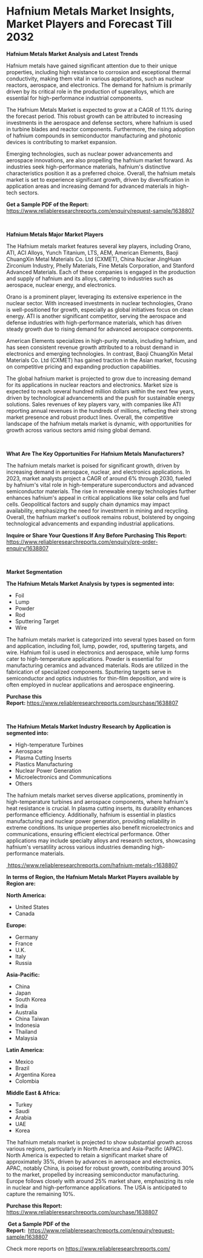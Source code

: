<p><h1>Hafnium Metals Market Insights, Market Players and Forecast Till 2032</h1></p><p><strong>Hafnium Metals Market Analysis and Latest Trends</strong></p>
<p><p>Hafnium metals have gained significant attention due to their unique properties, including high resistance to corrosion and exceptional thermal conductivity, making them vital in various applications, such as nuclear reactors, aerospace, and electronics. The demand for hafnium is primarily driven by its critical role in the production of superalloys, which are essential for high-performance industrial components.</p><p>The Hafnium Metals Market is expected to grow at a CAGR of 11.1% during the forecast period. This robust growth can be attributed to increasing investments in the aerospace and defense sectors, where hafnium is used in turbine blades and reactor components. Furthermore, the rising adoption of hafnium compounds in semiconductor manufacturing and photonic devices is contributing to market expansion.</p><p>Emerging technologies, such as nuclear power advancements and aerospace innovations, are also propelling the hafnium market forward. As industries seek high-performance materials, hafnium's distinctive characteristics position it as a preferred choice. Overall, the hafnium metals market is set to experience significant growth, driven by diversification in application areas and increasing demand for advanced materials in high-tech sectors.</p></p>
<p><strong>Get a Sample PDF of the Report:&nbsp;</strong> <a href="https://www.reliableresearchreports.com/enquiry/request-sample/1638807?utm_campaign=3250&utm_medium=2&utm_source=Github&utm_content=ia&utm_term=23032025&utm_id=hafnium-metals">https://www.reliableresearchreports.com/enquiry/request-sample/1638807</a></p>
<p>&nbsp;</p>
<p><strong>Hafnium Metals Major Market Players</strong></p>
<p><p>The Hafnium metals market features several key players, including Orano, ATI, ACI Alloys, Yunch Titanium, LTS, AEM, American Elements, Baoji ChuangXin Metal Materials Co. Ltd (CXMET), China Nuclear JingHuan Zirconium Industry, Phelly Materials, Fine Metals Corporation, and Stanford Advanced Materials. Each of these companies is engaged in the production and supply of hafnium and its alloys, catering to industries such as aerospace, nuclear energy, and electronics.</p><p>Orano is a prominent player, leveraging its extensive experience in the nuclear sector. With increased investments in nuclear technologies, Orano is well-positioned for growth, especially as global initiatives focus on clean energy. ATI is another significant competitor, serving the aerospace and defense industries with high-performance materials, which has driven steady growth due to rising demand for advanced aerospace components.</p><p>American Elements specializes in high-purity metals, including hafnium, and has seen consistent revenue growth attributed to a robust demand in electronics and emerging technologies. In contrast, Baoji ChuangXin Metal Materials Co. Ltd (CXMET) has gained traction in the Asian market, focusing on competitive pricing and expanding production capabilities.</p><p>The global hafnium market is projected to grow due to increasing demand for its applications in nuclear reactors and electronics. Market size is expected to reach several hundred million dollars within the next few years, driven by technological advancements and the push for sustainable energy solutions. Sales revenues of key players vary, with companies like ATI reporting annual revenues in the hundreds of millions, reflecting their strong market presence and robust product lines. Overall, the competitive landscape of the hafnium metals market is dynamic, with opportunities for growth across various sectors amid rising global demand.</p></p>
<p>&nbsp;</p>
<p><strong>What Are The Key Opportunities For Hafnium Metals Manufacturers?</strong></p>
<p><p>The hafnium metals market is poised for significant growth, driven by increasing demand in aerospace, nuclear, and electronics applications. In 2023, market analysts project a CAGR of around 6% through 2030, fueled by hafnium's vital role in high-temperature superconductors and advanced semiconductor materials. The rise in renewable energy technologies further enhances hafnium's appeal in critical applications like solar cells and fuel cells. Geopolitical factors and supply chain dynamics may impact availability, emphasizing the need for investment in mining and recycling. Overall, the hafnium market's outlook remains robust, bolstered by ongoing technological advancements and expanding industrial applications.</p></p>
<p><strong>Inquire or Share Your Questions If Any Before Purchasing This Report:</strong> <a href="https://www.reliableresearchreports.com/enquiry/pre-order-enquiry/1638807?utm_campaign=3250&utm_medium=2&utm_source=Github&utm_content=ia&utm_term=23032025&utm_id=hafnium-metals">https://www.reliableresearchreports.com/enquiry/pre-order-enquiry/1638807</a></p>
<p>&nbsp;</p>
<p><strong>Market Segmentation</strong></p>
<p><strong>The Hafnium Metals Market Analysis by types is segmented into:</strong></p>
<p><ul><li>Foil</li><li>Lump</li><li>Powder</li><li>Rod</li><li>Sputtering Target</li><li>Wire</li></ul></p>
<p><p>The hafnium metals market is categorized into several types based on form and application, including foil, lump, powder, rod, sputtering targets, and wire. Hafnium foil is used in electronics and aerospace, while lump forms cater to high-temperature applications. Powder is essential for manufacturing ceramics and advanced materials. Rods are utilized in the fabrication of specialized components. Sputtering targets serve in semiconductor and optics industries for thin-film deposition, and wire is often employed in nuclear applications and aerospace engineering.</p></p>
<p><strong>Purchase this Report:&nbsp;</strong><a href="https://www.reliableresearchreports.com/purchase/1638807?utm_campaign=3250&utm_medium=2&utm_source=Github&utm_content=ia&utm_term=23032025&utm_id=hafnium-metals">https://www.reliableresearchreports.com/purchase/1638807</a></p>
<p>&nbsp;</p>
<p><strong>The Hafnium Metals Market Industry Research by Application is segmented into:</strong></p>
<p><ul><li>High-temperature Turbines</li><li>Aerospace</li><li>Plasma Cutting Inserts</li><li>Plastics Manufacturing</li><li>Nuclear Power Generation</li><li>Microelectronics and Communications</li><li>Others</li></ul></p>
<p><p>The hafnium metals market serves diverse applications, prominently in high-temperature turbines and aerospace components, where hafnium's heat resistance is crucial. In plasma cutting inserts, its durability enhances performance efficiency. Additionally, hafnium is essential in plastics manufacturing and nuclear power generation, providing reliability in extreme conditions. Its unique properties also benefit microelectronics and communications, ensuring efficient electrical performance. Other applications may include specialty alloys and research sectors, showcasing hafnium's versatility across various industries demanding high-performance materials.</p></p>
<p><a href="https://www.reliableresearchreports.com/hafnium-metals-r1638807?utm_campaign=3250&utm_medium=2&utm_source=Github&utm_content=ia&utm_term=23032025&utm_id=hafnium-metals">&nbsp;https://www.reliableresearchreports.com/hafnium-metals-r1638807</a></p>
<p><strong>In terms of Region, the Hafnium Metals Market Players available by Region are:</strong></p>
<p>
    <p> <strong> North America: </strong>
        <ul>
            <li>United States</li>
            <li>Canada</li>
        </ul>
        </p> 
    <p> <strong> Europe: </strong>
        <ul>
            <li>Germany</li>
            <li>France</li>
            <li>U.K.</li>
            <li>Italy</li>
            <li>Russia</li>
        </ul>
        </p> 
    <p> <strong> Asia-Pacific: </strong>
        <ul>
            <li>China</li>
            <li>Japan</li>
            <li>South Korea</li>
            <li>India</li>
            <li>Australia</li>
            <li>China Taiwan</li>
            <li>Indonesia</li>
            <li>Thailand</li>
            <li>Malaysia</li>
        </ul>
        </p> 
    <p> <strong> Latin America: </strong>
        <ul>
            <li>Mexico</li>
            <li>Brazil</li>
            <li>Argentina Korea</li>
            <li>Colombia</li>
        </ul>
        </p> 
    <p> <strong> Middle East & Africa: </strong>
        <ul>
            <li>Turkey</li>
            <li>Saudi</li>
            <li>Arabia</li>
            <li>UAE</li>
            <li>Korea</li>
        </ul>
    </p>
    </p>
<p><p>The hafnium metals market is projected to show substantial growth across various regions, particularly in North America and Asia-Pacific (APAC). North America is expected to retain a significant market share of approximately 35%, driven by advances in aerospace and electronics. APAC, notably China, is poised for robust growth, contributing around 30% to the market, propelled by increasing semiconductor manufacturing. Europe follows closely with around 25% market share, emphasizing its role in nuclear and high-performance applications. The USA is anticipated to capture the remaining 10%.</p></p>
<p><strong>Purchase this Report: </strong><a href="https://www.reliableresearchreports.com/purchase/1638807?utm_campaign=3250&utm_medium=2&utm_source=Github&utm_content=ia&utm_term=23032025&utm_id=hafnium-metals">https://www.reliableresearchreports.com/purchase/1638807</a></p>
<p>&nbsp;<strong>Get a Sample PDF of the Report:&nbsp;&nbsp;</strong><a href="https://www.reliableresearchreports.com/enquiry/request-sample/1638807?utm_campaign=3250&utm_medium=2&utm_source=Github&utm_content=ia&utm_term=23032025&utm_id=hafnium-metals">https://www.reliableresearchreports.com/enquiry/request-sample/1638807</a></p>
<p><strong></strong></p>
<p>Check more reports on <a href="https://www.reliableresearchreports.com/?utm_campaign=3250&utm_medium=2&utm_source=Github&utm_content=ia&utm_term=23032025&utm_id=hafnium-metals">https://www.reliableresearchreports.com/</a></p>